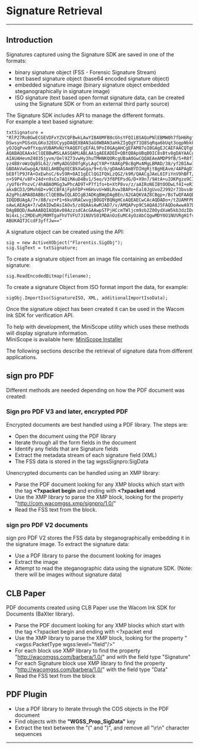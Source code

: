 # Signature Retrieval

---

## Introduction

Signatures captured using the Signature SDK are saved in one of the formats:
- binary signature object (FSS - Forensic Signature Stream)
- text based signature object (base64 encoded signature object)
- embedded signature image (binary signature object embedded steganographically in signature image)
- ISO signature (text based open format signature data, can be created using the Signature SDK or from an external third party source)

The Signature SDK includes API to manage the different formats.  
For example a text based signature:

```
txtSignature = "RlP27RoBGwECGEVDFxYZVCQFBwkLAwYIBA0MFB0cGhsYFQIiBSAQoPNlEBMW0h7fbH6RgfRlKBCF
DSwsynPGSxULGKo32EUCyypDAQEXBAN3aG8WBAN3aHkZIgQgY71Q8SqRqa6bUqt3ogpNbkktzG6k
yOJQqPvw9fYxquVUBAMxNzYkAQEFCgEFAL9PoI0GAgAHCgEFAM87oI0GAgEJCAEFAACQTgQACwfI
AQABAQEAAxkClQEBBwMSLAASQAMiABLAA1gAEEADED+QBtQBApUBqB0IC8sBtv8gDAYAACgCwGg4
AIAUAHevmZ4835jyvm/Oel9Z73vwHy3huTMHNKQORcgUBaA0GwCQQAEAeAMDP9fB/S+R8f3vvNoe
yz4B8roWzQgB5L62//mMyADGSD0fgKyLAgCYAP+YAAKgPBcBgMvAMgLBMAD/38/yf2BIAwIQBwIg
GBOAkVwGwpgA/8AELAHBDgXECBkXwGga/9+d/b/gDAmASAmBYDIHgRjtBgHEAvm/4APAgD7+3Hva
bE8flP9JFA+OxEwhsC/6v59R+OAI1gEClQGIFQkLzQG2/k9R/QAACgJAeL6IFiYnV9hBFT/7+P4P
n+59P4/v8F+24d+n9sCo7AQiMAuD4Bv1/5eo/V3f8PEPsdG/D+X9n7/9AtA+uIOKPgzo9CIS8FoS
/yUf6rPnzvC/4hABAOMGg3wPhcAD9T+P7f1fo+b+XtP8vv/z/aAIRoNEIBtOODwLf4I+eR3iAAtg
akxBCD3/DMvh6D+v9CCBFAjFphFDP+H6HvvU+W8LRvw3BAPo+Eal0JgUvoZJ992r73bvs8m+v84D
A2gPhiAMA8DABBcClQEBBwIQLADIgBJADKgBWgDAgBEn/A2GAQKVAZ8CBgp+/BsTwQFAAQEA9wOA
IDQDBUAgA/7+/8B/vz+P1+6kvURACwvgjB0GQYBQNgHCoAQEAECwCAcAQDADo+/tZUAMFPBwUwHB
oAwLAEAgA+7/wDAIDwDAsIAOv5/z8QAAsAwMJAD7/v/AMQAPvp9CSAQA8J5FAQDoAwwA97DsagAA
DAgBBQD/AwAAABQIAQQAv08AzzsdCAcGAAwpSTPjHCcmTWljcm9zb2Z0OydXaW5kb3dzIDcnOzs7
Ni4xLjc2MDEuMjM0MTgaFhVTVFU7J1NUVS01MDAnOzEuMC4yOzAbCQgwMDY0O1NUVRgH1fv4wwUA
ABUKAQT3CcdF3yffJw=="
```
A signature object can be created using the API:
```
sig = new ActiveXObject("Florentis.SigObj");
sig.SigText = txtSignature;
```

To create a signature object from an image file containing an embedded signature:
```
sig.ReadEncodedBitmap(filename);
```

To create a signature Object from ISO format import the data, for example:
```
sigObj.ImportIso(SignatureISO, XML, additionalImportIsoData);
```

Once the signature object has been created it can be used in the Wacom Ink SDK for verification API.

To help with development, the MiniScope utility which uses these methods will display signature information.  
MiniScope is available here: [MiniScope Installer](https://developer-docs.wacom.com/sdk-for-signature/docs/en/mini-scope)

The following sections describe the retrieval of signature data from different applications.


## sign pro PDF
Different methods are needed depending on how the PDF document was created:

### Sign pro PDF V3 and later, encrypted PDF

Encrypted documents are best handled using a PDF library. The steps are:

- Open the document using the PDF library
- Iterate through all the form fields in the document
- Identify any fields that are Signature fields
- Extract the metadata stream of each signature field (XML)
- The FSS data is stored in the tag wgssSignpro:SigData

Unencrypted documents can be handled using an XMP library:

- Parse the PDF document looking for any XMP blocks which start with the tag **<?xpacket begin** and ending with **<?xpacket end**
- Use the XMP library to parse the XMP block, looking for the property "http://com.wacomgss.xmp/signpro/1.0/"
- Read the FSS text from the block. 

### sign pro PDF V2 documents

sign pro PDF V2 stores the FSS data by steganographically embedding it in the signature image. To extract the signature data:

- Use a PDF library to parse the document looking for images
- Extract the image
- Attempt to read the steganographic data using the signature SDK. (Note: there will be images without signature data) 

## CLB Paper

PDF documents created using CLB Paper use the Wacom Ink SDK for Documents (BaXter library). 

- Parse the PDF document looking for any XMP blocks which start with the tag <?xpacket begin and ending with <?xpacket end
- Use the XMP library to parse the XMP block, looking for the property "<wgss:PacketType wgss:level=\"field\"/>"
- For each block use XMP library to find the property "http://wacomgss.com/barbera/1.0/" and with the field type "Signature"
- For each Signature  block use XMP library to find the property "http://wacomgss.com/barbera/1.0/" with the field type "Data"
- Read the FSS text from the block


## PDF Plugin

- Use a PDF library to iterate through the COS objects in the PDF document
- Find objects with the **"WGSS_Prop_SigData"** key
- Extract the text between the "(" and ")", and remove all "\r\n" character sequences


---
